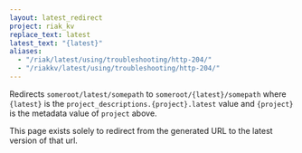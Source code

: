 ```yaml
---
layout: latest_redirect
project: riak_kv
replace_text: latest
latest_text: "{latest}"
aliases:
  - "/riak/latest/using/troubleshooting/http-204/"
  - "/riakkv/latest/using/troubleshooting/http-204/"
---
```


Redirects `someroot/latest/somepath` to `someroot/{latest}/somepath` 
where `{latest}` is the `project_descriptions.{project}.latest` value
and `{project}` is the metadata value of `project` above.

This page exists solely to redirect from the generated URL to the latest version of
that url.



